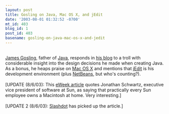 ```yaml
---
layout: post
title: Gosling on Java, Mac OS X, and jEdit
date: '2003-08-01 01:32:52 -0700'
mt_id: 403
blog_id: 1
post_id: 403
basename: gosling-on-java-mac-os-x-and-jedit
---
```

<br /><a href="http://java.sun.com/people/jag/">James Gosling</a>, father of <a href="http://java.sun.com/">Java</a>, responds in <a href="http://weblogs.java.net/jag/page4.html#36">his blog</a> to a troll with considerable insight into the design decisions he made when creating Java. As a bonus, he heaps praise on <a href="http://www.apple.com/macosx/">Mac OS X</a> and mentions that <a href="http://www.jedit.org/">jEdit</a> is his development environment (plus <a href="http://www.netbeans.org/">NetBeans</a>, but who's counting?).<br /><br />[UPDATE (8/6/03): This <a href="http://www.eweek.com/article2/0,3959,1210897,00.asp">eWeek article</a> quotes Jonathan Schwartz, executive vice president of software at Sun, as saying that practically every Sun employee owns a Macintosh at home. Very interesting.]<br /><br />[UPDATE 2 (8/6/03): <a href="http://slashdot.org/article.pl?sid=03/08/06/1550220">Slashdot</a> has picked up the article.]<br /><br /><br />
